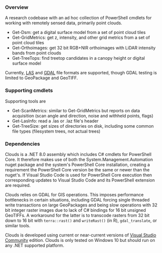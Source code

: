 ﻿### Overview
A research codebase with an ad hoc collection of PowerShell cmdlets for working with remotely sensed data, primarily point clouds.

- Get-Dsm: get a digital surface model from a set of point cloud tiles
- Get-GridMetrics: get z, intensity, and other grid metrics from a set of point cloud tiles
- Get-Orthoimages: get 32 bit RGB+NIR orthoimages with LiDAR intensity bands from point clouds
- Get-TreeTops: find treetop candidates in a canopy height or digital surface model

Currently, [LAS](https://www.asprs.org/divisions-committees/lidar-division/laser-las-file-format-exchange-activities) and [GDAL](https://gdal.org/)
file formats are supported, though GDAL testing is limited to GeoPackage and GeoTIFF.

### Supporting cmdlets
Supporting tools are

- Get-ScanMetrics: similar to Get-GridMetrics but reports on data acquisition (scan angle and direction, noise and withheld points, flags)
- Get-LasInfo: read a .las or .laz file's header
- Get-TreeSize: get sizes of directories on disk, including some common file types (filesystem trees, not actual trees)

### Dependencies
Clouds is a .NET 8.0 assembly which includes C# cmdlets for PowerShell Core. It therefore makes use of both the System.Management.Automation
nuget package and the system's PowerShell Core installation, creating a requirement the PowerShell Core version be the same or newer than 
the nuget's. If Visual Studio Code is used for PowerShell Core execution then corresponding updates to Visual Studio Code and its PowerShell 
extension are required.

Clouds relies on GDAL for GIS operations. This imposes performance bottlenecks in certain situations, including GDAL forcing single threaded 
write transactions on large GeoPackages and being slow operations with 32 bit integer raster images due to lack of C# bindings for 16 bit
unsigned GeoTIFFs. A workaround for the latter is to transcode rasters from 32 bit down to 16 bit with `terra::rast()` and `writeRast()` (in 
R), `gdal_translate`, or similar tools.

Clouds is developed using current or near-current versions of [Visual Studio Community](https://visualstudio.microsoft.com/downloads/) 
edition. Clouds is only tested on Windows 10 but should run on any .NET supported platform.